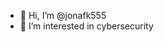 - 👋 Hi, I’m @jonafk555
- 👀 I’m interested in cybersecurity


<!---
jonafk555/jonafk555 is a ✨ special ✨ repository because its `README.md` (this file) appears on your GitHub profile.
You can click the Preview link to take a look at your changes.
--->
